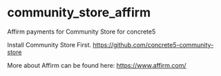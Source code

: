 # community_store_affirm
Affirm payments for Community Store for concrete5

Install Community Store First.
https://github.com/concrete5-community-store

More about Affirm can be found here:
https://www.affirm.com/